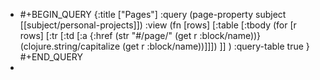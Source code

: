 - #+BEGIN_QUERY
  {:title ["Pages"]
   :query (page-property subject [[subject/personal-projects]]) 
  :view (fn [rows] [:table 
   [:tbody 
  (for [r rows] [:tr 
     [:td [:a {:href (str "#/page/" (get r :block/name))} (clojure.string/capitalize (get r :block/name))]]])
     ]]
  )
  :query-table true
  }
  #+END_QUERY
-